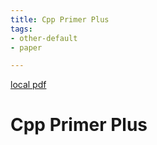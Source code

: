 ```yaml
---
title: Cpp Primer Plus
tags:
- other-default
- paper

---
```


[local pdf](../../../pdfs/cpp-primer-plus-6th-edition-en.pdf.pdf)

# Cpp Primer Plus
